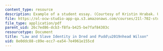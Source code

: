 ```yaml
---
content_type: resource
description: Example of a student essay. (Courtesy of Kristin Hrabak. Used with permission.)
file: https://ol-ocw-studio-app-qa.s3.amazonaws.com/courses/21l-702-studies-in-fiction-stowe-twain-and-the-transformation-of-19th-century-america-fall-2004/8e0ddc88c89eecc7ea547e4961e155cd_revi_pudd_dred.pdf
file_type: application/pdf
parent_uid: 26c7ed86-dcb3-f8fa-b425-be7faf84303c
resourcetype: Document
title: "Law and Slave Identity in Dred and Pudd\u2019nhead Wilson"
uid: 8e0ddc88-c89e-ecc7-ea54-7e4961e155cd
---
```

